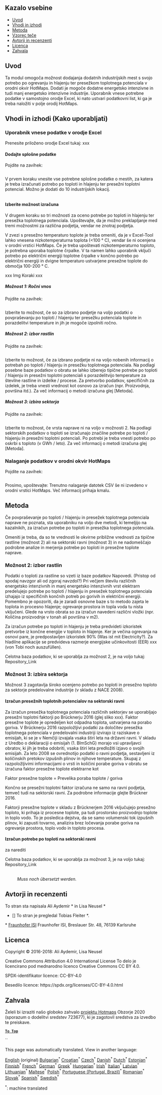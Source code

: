 <h2> Kazalo vsebine </h2><ul><li> <a href="#introduction">Uvod</a> </li><li> <a href="#inputs-and-outputs">Vhodi in izhodi</a> </li><li> <a href="#method">Metoda</a> </li><li> <a href="#sample-run">Vzorec teče</a> </li><li> <a href="#authors-and-reviewers">Avtorji in recenzenti</a> </li><li> <a href="#license">Licenca</a> </li><li> <a href="#acknowledgement">Zahvala</a> </li></ul><h2> Uvod </h2><p> Ta modul omogoča možnost dodajanja dodatnih industrijskih mest s svojo potrebo po ogrevanju in hlajenju ter presežkom toplotnega potenciala v orodni okvir HotMaps. Dodati je mogoče dodatne energetsko intenzivne in tudi manj energetsko intenzivne industrije. Uporabnik vnese potrebne podatke v samostojno orodje Excel, ki nato ustvari podatkovni list, ki ga je treba naložiti v polje orodij HotMaps. </p><h2> Vhodi in izhodi (Kako uporabljati) </h2><h3> Uporabnik vnese podatke v orodje Excel </h3><p> Prenesite priloženo orodje Excel tukaj: xxx </p><h4> Dodajte splošne podatke </h4><p> Pojdite na zavihek: <figure><img alt="" src="https://github.com/HotMaps/hotmaps_wiki/blob/master/Images/cm_add_industry_plant/General_information.PNG"/></figure></p><p> V prvem koraku vnesite vse potrebne splošne podatke o mestih, za katera je treba izračunati potrebo po toploti in hlajenju ter presežni toplotni potencial. Možno je dodati do 10 industrijskih lokacij. </p><figure><img alt="" src="https://github.com/HotMaps/hotmaps_wiki/blob/master/Images/cm_add_industry_plant/General_information_Box.PNG"/></figure><h4> Izberite možnost izračuna </h4><p> V drugem koraku so tri možnosti za oceno potrebe po toploti in hlajenju ter presežka toplotnega potenciala. Upoštevajte, da je možno preklapljanje med tremi možnostmi za različna podjetja, vendar ne znotraj podjetja. </p><p> V zvezi s presežno temperaturo toplote je treba omeniti, da je v Excel-Tool lahko vnesena nizkotemperaturna toplota (&lt;100 ° C), vendar še ni ocenjena v orodni vrstici HotMaps. Če je treba upoštevati nizkotemperaturno toploto, je potrebna uporaba toplotne črpalke. V ta namen lahko uporabnik vključi potrebo po električni energiji toplotne črpalke v končno potrebo po električni energiji in dvigne temperaturo ustvarjene presežne toplote do območja 100-200 ° C. </p><p> xxx Img Koraki xxx </p><h5> Možnost 1: Ročni vnos </h5><p> Pojdite na zavihek: <figure><img alt="" src="https://github.com/HotMaps/hotmaps_wiki/blob/master/Images/cm_add_industry_plant/Option1.PNG"/></figure></p><p> Izberite to možnost, če so za izbrano podjetje na voljo podatki o povpraševanju po toploti / hlajenju ter presežku potenciala toplote in porazdelitvi temperature in jih je mogoče izpolniti ročno. </p><h5> Možnost 2: izbor rastlin </h5><p> Pojdite na zavihek: <figure><img alt="" src="https://github.com/HotMaps/hotmaps_wiki/blob/master/Images/cm_add_industry_plant/Option2.PNG"/></figure></p><p> Izberite to možnost, če za izbrano podjetje ni na voljo nobenih informacij o potrebah po toploti / hlajenju in presežku toplotnega potenciala. Na podlagi posebne baze podatkov o obratu se lahko izberejo tipične potrebe po toploti / hlajenju in presežni toplotni potenciali s porazdelitvijo temperature za številne rastline in izdelke / procese. Za pretvorbo podatkov, specifičnih za izdelek, je treba vnesti vrednost kot osnovo za izračun (npr. Proizvodnja, površina itd.). Za več informacij o metodi izračuna glej [Metoda]. </p><h5> Možnost 3: izbira sektorja </h5><p> Pojdite na zavihek: <figure><img alt="" src="https://github.com/HotMaps/hotmaps_wiki/blob/master/Images/cm_add_industry_plant/Option3.PNG"/></figure></p><p> Izberite to možnost, če vrsta naprave ni na voljo v možnosti 2. Na podlagi sektorskih podatkov o toploti se izračunajo značilne potrebe po toploti / hlajenju in presežni toplotni potenciali. Po potrebi je treba vnesti potrebo po oskrbi s toploto (v GWh / leto). Za več informacij o metodi izračuna glej [Metoda]. </p><h3> Nalaganje podatkov v orodni okvir HotMaps </h3><p> Pojdite na zavihek: <figure><img alt="" src="https://github.com/HotMaps/hotmaps_wiki/blob/master/Images/cm_add_industry_plant/Data_Import.PNG"/></figure></p><p> Prosimo, upoštevajte: Trenutno nalaganje datotek CSV še ni izvedeno v orodni vrstici HotMaps. Več informacij prihaja kmalu. </p><h2> Metoda </h2><p> Če povpraševanje po toploti / hlajenju in presežek toplotnega potenciala naprave ne poznata, sta uporabniku na voljo dve metodi, ki temeljijo na kazalnikih, za izračun potrebe po toploti in presežka toplotnega potenciala. </p><p> Omeniti je treba, da so te vrednosti le okvirne približne vrednosti za tipične rastline (možnost 2) ali na sektorski ravni (možnost 3) in ne nadomeščajo podrobne analize in merjenja potrebe po toploti in presežne toplote naprave. </p><h3> Možnost 2: izbor rastlin </h3><p> Podatki o toploti za rastline so vzeti iz baze podatkov Napovedi. (Pristop od spodaj navzgor ali od zgoraj navzdol?) Pri večjem številu različnih energetsko intenzivnih in manj energetsko intenzivnih vrst elektrarn predelujejo potrebe po toploti / hlajenju in presežek toplotnega potenciala izhajajo iz specifičnih končnih potreb po gorivih in električni energiji. Pomembno je opozoriti, da je zaradi osnovne baze s to metodo zajeta le toplota in procesno hlajenje; ogrevanje prostora in topla voda tu nista vključeni. Glede na vrsto obrata so za izračun navedeni različni vložki (npr. Količina proizvodnje v tonah ali površina v m2). </p><p> Za izračun potrebe po toploti in hlajenju je treba predvideti izkoristek pretvorbe iz končne energije v toploto in hlajenje. Ker je večina ogrevanja na osnovi pare, je predpostavljen izkoristek 90% (Was ist mit Electricity?). Za hladilne aplikacije se predvideva razmerje energijske učinkovitosti (EER) xxx (von Tobi noch auszufüllen). </p><p> Celotna baza podatkov, ki se uporablja za možnost 2, je na voljo tukaj: Repository_Link </p><h3> Možnost 3: izbira sektorja </h3><p> Možnost 3 zagotavlja široko ocenjeno potrebo po toploti in presežno toploto za sektorje predelovalne industrije (v skladu z NACE 2008). </p><h4> Izračun presežnih toplotnih potencialov na sektorski ravni </h4><p> Za izračun presežka toplotnega potenciala različnih sektorjev se uporabljajo presežni toplotni faktorji po Brücknerju 2016 (glej sliko xxx). Faktor presežne toplote je opredeljen kot odpadna toplota, ustvarjena na porabo goriva. V Brücknerju 2016 razpoložljivi podatki za določitev presežka toplotnega potenciala v predelovalni industriji izvirajo iz raziskave o emisijah, ki se je v Nemčiji izvajala vsaka štiri leta na državni ravni. V skladu z Uredbo o deklaraciji o emisijah (1. BImSchG) morajo vsi upravljavci obratov, ki jih je treba odobriti, vsaka štiri leta predložiti izjavo o svojih emisijah. Za leto 2008 se ovrednotijo podatki o ravni podjetja, sestavljeni iz količinskih pretokov izpušnih plinov in njihove temperature. Skupaj z razpoložljivimi informacijami o vrsti in količini porabe goriva v obratu se izračuna faktor presežne toplote elektrarne kot </p><p> Faktor presežne toplote = Prevelika poraba toplote / goriva </p><p> Končno se presežni toplotni faktor izračuna ne samo na ravni podjetja, temveč tudi na sektorski ravni. Za podrobne informacije glejte Brückner 2016. </p><p> Faktorji presežne toplote v skladu z Brücknerjem 2016 vključujejo presežno toploto, ki prihaja iz procesne toplote, pa tudi prostorsko proizvodnjo toplote in toplo vodo. To je posledica dejstva, da se samo volumenski tok izpušnih plinov, ki zapusti tovarno, analizira brez ločevanja porabe goriva na ogrevanje prostora, toplo vodo in toploto procesa. </p><h4> Izračun potrebe po toploti na sektorski ravni </h4><p> za narediti </p><p> Celotna baza podatkov, ki se uporablja za možnost 3, je na voljo tukaj: Repository_Link </p><figure><img alt="" src="https://github.com/HotMaps/hotmaps_wiki/blob/master/Images/cm_add_industry_plant/Factors.PNG"/><figcaption> <i><br/> Muss noch übersetzt werden.</i> </figcaption></figure><h2> Avtorji in recenzenti </h2><p> To stran sta napisala Ali Aydemir * in Lisa Neusel * </p><ul><li> [] To stran je pregledal Tobias Fleiter *. </li></ul><p> * <a href="https://isi.fraunhofer.de/">Fraunhofer ISI</a> Fraunhofer ISI, Breslauer Str. 48, 76139 Karlsruhe </p><h2> Licenca </h2><p> Copyright © 2016-2018: Ali Aydemir, Lisa Neusel </p><p> Creative Commons Attribution 4.0 International License To delo je licencirano pod mednarodno licenco Creative Commons CC BY 4.0. </p><p> SPDX-identifikator licence: CC-BY-4.0 </p><p> Besedilo licence: https://spdx.org/licenses/CC-BY-4.0.html </p><h2> Zahvala </h2><p> Želeli bi izraziti našo globoko zahvalo <a href="https://www.hotmaps-project.eu">projektu Hotmaps</a> Obzorje 2020 (sporazum o dodelitvi sredstev 723677), ki je zagotovil sredstva za izvedbo te preiskave. </p><p><ins> <code><strong><a href="#table-of-contents">To Top</a></strong></code> </ins> </p><p> `` </p>

This page was automatically translated. View in another language:

[English](../en/CM-Add-industry-plant.md) (original) [Bulgarian](../bg/CM-Add-industry-plant.md)<sup>\*</sup> [Croatian](../hr/CM-Add-industry-plant.md)<sup>\*</sup> [Czech](../cs/CM-Add-industry-plant.md)<sup>\*</sup> [Danish](../da/CM-Add-industry-plant.md)<sup>\*</sup> [Dutch](../nl/CM-Add-industry-plant.md)<sup>\*</sup> [Estonian](../et/CM-Add-industry-plant.md)<sup>\*</sup> [Finnish](../fi/CM-Add-industry-plant.md)<sup>\*</sup> [French](../fr/CM-Add-industry-plant.md)<sup>\*</sup> [German](../de/CM-Add-industry-plant.md)<sup>\*</sup> [Greek](../el/CM-Add-industry-plant.md)<sup>\*</sup> [Hungarian](../hu/CM-Add-industry-plant.md)<sup>\*</sup> [Irish](../ga/CM-Add-industry-plant.md)<sup>\*</sup> [Italian](../it/CM-Add-industry-plant.md)<sup>\*</sup> [Latvian](../lv/CM-Add-industry-plant.md)<sup>\*</sup> [Lithuanian](../lt/CM-Add-industry-plant.md)<sup>\*</sup> [Maltese](../mt/CM-Add-industry-plant.md)<sup>\*</sup> [Polish](../pl/CM-Add-industry-plant.md)<sup>\*</sup> [Portuguese (Portugal, Brazil)](../pt/CM-Add-industry-plant.md)<sup>\*</sup> [Romanian](../ro/CM-Add-industry-plant.md)<sup>\*</sup> [Slovak](../sk/CM-Add-industry-plant.md)<sup>\*</sup>  [Spanish](../es/CM-Add-industry-plant.md)<sup>\*</sup> [Swedish](../sv/CM-Add-industry-plant.md)<sup>\*</sup> 

<sup>\*</sup>: machine translated
